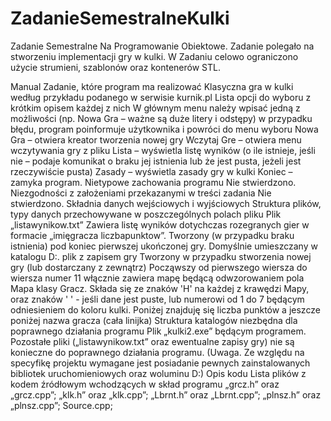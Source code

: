 # ZadanieSemestralneKulki
Zadanie Semestralne Na Programowanie Obiektowe.
Zadanie polegało na stworzeniu implementacji gry w kulki.
W Zadaniu celowo ograniczono użycie strumieni, szablonów oraz kontenerów STL.




Manual
Zadanie, które program ma realizować
Klasyczna gra w kulki według przykładu podanego w serwisie kurnik.pl
Lista opcji do wyboru z krótkim opisem każdej z nich
W głównym menu należy wpisać jedną z możliwości (np. Nowa Gra – ważne są duże litery i odstępy)
w przypadku błędu, program poinformuje użytkownika i powróci do menu wyboru
Nowa Gra –  otwiera kreator tworzenia nowej gry
Wczytaj Gre – otwiera menu wczytywania gry z pliku
Lista – wyświetla listę wyników (o ile istnieje, jeśli nie – podaje komunikat o braku jej istnienia lub że 	jest pusta, jeżeli jest rzeczywiście pusta)
Zasady – wyświetla zasady gry w kulki
Koniec – zamyka program.
Nietypowe zachowania programu
Nie stwierdzono.
Niezgodności z założeniami przekazanymi w treści zadania 
Nie stwierdzono.
Składnia danych wejściowych i wyjściowych 
Struktura plików, typy danych przechowywane w poszczególnych polach pliku
Plik „listawynikow.txt”
Zawiera listę wyników dotychczas rozegranych gier w formacie 
„imięgracza liczbapunktow”. Tworzony (w przypadku braku istnienia) pod koniec pierwszej ukończonej gry.
Domyślnie umieszczany w katalogu D:\.
plik z zapisem gry
Tworzony w przypadku stworzenia nowej gry (lub dostarczany z zewnątrz)
Począwszy od pierwszego wiersza do wiersza numer 11 włącznie zawiera mapę będącą odwzorowaniem pola Mapa klasy Gracz. Składa się ze znaków 'H' na każdej z krawędzi Mapy, oraz znaków ' ' - jeśli dane jest puste, lub numerowi od 1 do 7 będącym odniesieniem do koloru kulki.
Poniżej znajduję się liczba punktów a jeszcze poniżej nazwa gracza (cała linijka)
Struktura katalogów niezbędna dla poprawnego działania programu
Plik „kulki2.exe” będącym programem. Pozostałe pliki („listawynikow.txt” oraz ewentualne zapisy gry) nie są konieczne do poprawnego działania programu. (Uwaga. Ze względu na specyfikę projektu wymagane jest posiadanie pewnych zainstalowanych bibliotek uruchomieniowych oraz woluminu D:\)
Opis kodu
Lista plików z kodem źródłowym wchodzących w skład programu
„grcz.h” oraz „grcz.cpp”;
„klk.h” oraz „klk.cpp”;
„Lbrnt.h” oraz „Lbrnt.cpp”;
„plnsz.h” oraz „plnsz.cpp”;
Source.cpp;

